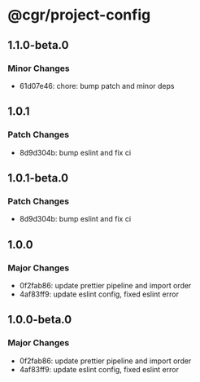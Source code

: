# @cgr/project-config

## 1.1.0-beta.0

### Minor Changes

- 61d07e46: chore: bump patch and minor deps

## 1.0.1

### Patch Changes

- 8d9d304b: bump eslint and fix ci

## 1.0.1-beta.0

### Patch Changes

- 8d9d304b: bump eslint and fix ci

## 1.0.0

### Major Changes

- 0f2fab86: update prettier pipeline and import order
- 4af83ff9: update eslint config, fixed eslint error

## 1.0.0-beta.0

### Major Changes

- 0f2fab86: update prettier pipeline and import order
- 4af83ff9: update eslint config, fixed eslint error
